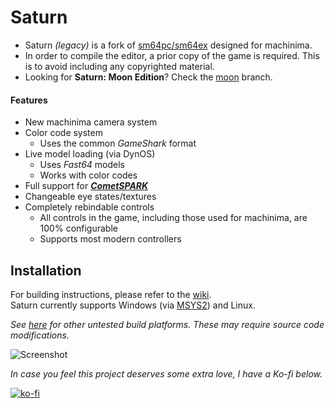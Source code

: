 # Saturn

- Saturn *(legacy)* is a fork of [sm64pc/sm64ex](https://github.com/sm64pc/sm64ex) designed for machinima.
- In order to compile the editor, a prior copy of the game is required. This is to avoid including any copyrighted material.
- Looking for **Saturn: Moon Edition**? Check the [moon](https://github.com/Llennpie/Saturn/tree/moon) branch.

#### Features

- New machinima camera system
- Color code system
  - Uses the common *GameShark* format
- Live model loading (via DynOS)
  - Uses *Fast64* models
  - Works with color codes
- Full support for ***[CometSPARK](https://github.com/projectcomet64/SPARK)***
- Changeable eye states/textures
- Completely rebindable controls
  - All controls in the game, including those used for machinima, are 100% configurable
  - Supports most modern controllers

## Installation

For building instructions, please refer to the [wiki](https://github.com/Llennpie/Saturn/wiki).<br>
Saturn currently supports Windows (via [MSYS2](https://www.msys2.org/)) and Linux.

*See [here](https://github.com/sm64pc/sm64ex/wiki) for other untested build platforms. These may require source code modifications.*

![Screenshot](https://media.discordapp.net/attachments/833759041096384573/956677722300629043/unknown.png?width=960&height=540)

*In case you feel this project deserves some extra love, I have a Ko-fi below.*

[![ko-fi](https://ko-fi.com/img/githubbutton_sm.svg)](https://ko-fi.com/J3J05B5WR)
